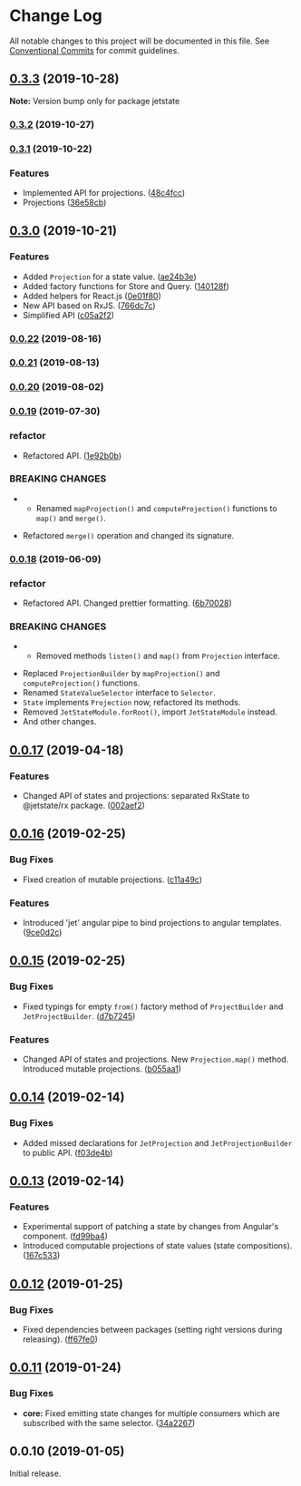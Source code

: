 # Change Log

All notable changes to this project will be documented in this file.
See [Conventional Commits](https://conventionalcommits.org) for commit guidelines.

## [0.3.3](https://github.com/mnasyrov/jetstate/compare/v0.3.2...v0.3.3) (2019-10-28)

**Note:** Version bump only for package jetstate


### [0.3.2](https://github.com/mnasyrov/jetstate/compare/v0.3.1...v0.3.2) (2019-10-27)

### [0.3.1](https://github.com/mnasyrov/jetstate/compare/v0.3.0...v0.3.1) (2019-10-22)


### Features

* Implemented API for projections. ([48c4fcc](https://github.com/mnasyrov/jetstate/commit/48c4fcc35f549d205055c1c6db32837a2ef29193))
* Projections ([36e58cb](https://github.com/mnasyrov/jetstate/commit/36e58cb84f384981742c4aaa5e5e585e842772a9))

## [0.3.0](https://github.com/mnasyrov/jetstate/compare/v0.0.22...v0.3.0) (2019-10-21)


### Features

* Added `Projection` for a state value. ([ae24b3e](https://github.com/mnasyrov/jetstate/commit/ae24b3ec633af83327fec0370a5f88088a6c28cd))
* Added factory functions for Store and Query. ([140128f](https://github.com/mnasyrov/jetstate/commit/140128ff8ae687d362d0f8628b309f7e136cee9f))
* Added helpers for React.js ([0e01f80](https://github.com/mnasyrov/jetstate/commit/0e01f80ea6f96c93d05c4aa29628257961b23d36))
* New API based on RxJS. ([766dc7c](https://github.com/mnasyrov/jetstate/commit/766dc7c2a0037703d0a57639178528796228d974))
* Simplified API ([c05a2f2](https://github.com/mnasyrov/jetstate/commit/c05a2f2ffdab180aacff0e3e926f8ac765cf98a5))

### [0.0.22](https://github.com/mnasyrov/jetstate/compare/v0.0.21...v0.0.22) (2019-08-16)



### [0.0.21](https://github.com/mnasyrov/jetstate/compare/v0.0.20...v0.0.21) (2019-08-13)



### [0.0.20](https://github.com/mnasyrov/jetstate/compare/v0.0.19...v0.0.20) (2019-08-02)



### [0.0.19](https://github.com/mnasyrov/jetstate/compare/v0.0.18...v0.0.19) (2019-07-30)


### refactor

* Refactored API. ([1e92b0b](https://github.com/mnasyrov/jetstate/commit/1e92b0b))


### BREAKING CHANGES

* - Renamed `mapProjection()` and `computeProjection()` functions to `map()` and `merge()`.
- Refactored `merge()` operation and changed its signature.



### [0.0.18](https://github.com/mnasyrov/jetstate/compare/v0.0.17...v0.0.18) (2019-06-09)


### refactor

* Refactored API. Changed prettier formatting. ([6b70028](https://github.com/mnasyrov/jetstate/commit/6b70028))


### BREAKING CHANGES

* - Removed methods `listen()` and `map()` from `Projection` interface.
- Replaced `ProjectionBuilder` by `mapProjection()` and `computeProjection()` functions.
- Renamed `StateValueSelector` interface to `Selector`.
- `State` implements `Projection` now, refactored its methods.
- Removed `JetStateModule.forRoot()`, import `JetStateModule` instead.
- And other changes.



## [0.0.17](https://github.com/mnasyrov/jetstate/compare/v0.0.16...v0.0.17) (2019-04-18)


### Features

* Changed API of states and projections: separated RxState to @jetstate/rx package. ([002aef2](https://github.com/mnasyrov/jetstate/commit/002aef2))



<a name="0.0.16"></a>
## [0.0.16](https://github.com/mnasyrov/jetstate/compare/v0.0.15...v0.0.16) (2019-02-25)


### Bug Fixes

* Fixed creation of mutable projections. ([c11a49c](https://github.com/mnasyrov/jetstate/commit/c11a49c))


### Features

* Introduced 'jet' angular pipe to bind projections to angular templates. ([9ce0d2c](https://github.com/mnasyrov/jetstate/commit/9ce0d2c))



<a name="0.0.15"></a>
## [0.0.15](https://github.com/mnasyrov/jetstate/compare/v0.0.14...v0.0.15) (2019-02-25)


### Bug Fixes

* Fixed typings for empty `from()` factory method of `ProjectBuilder` and `JetProjectBuilder`. ([d7b7245](https://github.com/mnasyrov/jetstate/commit/d7b7245))


### Features

* Changed API of states and projections. New `Projection.map()` method. Introduced mutable projections. ([b055aa1](https://github.com/mnasyrov/jetstate/commit/b055aa1))



<a name="0.0.14"></a>
## [0.0.14](https://github.com/mnasyrov/jetstate/compare/v0.0.13...v0.0.14) (2019-02-14)


### Bug Fixes

* Added missed declarations for `JetProjection` and `JetProjectionBuilder` to public API. ([f03de4b](https://github.com/mnasyrov/jetstate/commit/f03de4b))



<a name="0.0.13"></a>
## [0.0.13](https://github.com/mnasyrov/jetstate/compare/v0.0.12...v0.0.13) (2019-02-14)


### Features

* Experimental support of patching a state by changes from Angular's component. ([fd99ba4](https://github.com/mnasyrov/jetstate/commit/fd99ba4))
* Introduced computable projections of state values (state compositions). ([167c533](https://github.com/mnasyrov/jetstate/commit/167c533))



<a name="0.0.12"></a>
## [0.0.12](https://github.com/mnasyrov/jetstate/compare/v0.0.11...v0.0.12) (2019-01-25)


### Bug Fixes

* Fixed dependencies between packages (setting right versions during releasing). ([ff67fe0](https://github.com/mnasyrov/jetstate/commit/ff67fe0))



<a name="0.0.11"></a>
## [0.0.11](https://github.com/mnasyrov/jetstate/compare/v0.0.10...v0.0.11) (2019-01-24)


### Bug Fixes

* **core:** Fixed emitting state changes for multiple consumers which are subscribed with the same selector. ([34a2267](https://github.com/mnasyrov/jetstate/commit/34a2267))



<a name="0.0.10"></a>
## 0.0.10 (2019-01-05)

Initial release.
